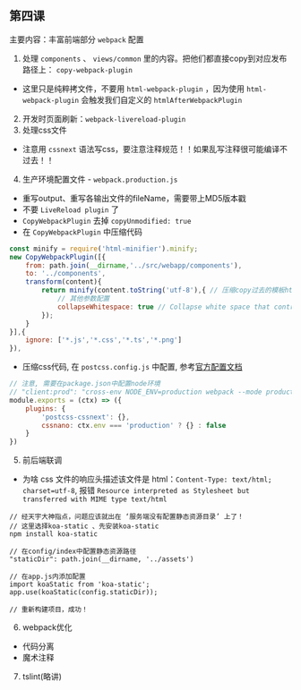 ## 第四课

主要内容：丰富前端部分 `webpack` 配置

1. 处理 `components` 、 `views/common` 里的内容。把他们都直接copy到对应发布路径上： `copy-webpack-plugin`
- 这里只是纯粹拷文件，不要用 `html-webpack-plugin` ，因为使用 `html-webpack-plugin` 会触发我们自定义的 `htmlAfterWebpackPlugin`
2. 开发时页面刷新：`webpack-livereload-plugin`
3. 处理css文件
- 注意用 `cssnext` 语法写css，要注意注释规范！！如果乱写注释很可能编译不过去！！
4. 生产环境配置文件 - `webpack.production.js`
- 重写output、重写各输出文件的fileName，需要带上MD5版本戳
- 不要 `LiveReload plugin` 了
- `CopyWebpackPlugin` 去掉 `copyUnmodified: true`
- 在 `CopyWebpackPlugin` 中压缩代码
```js
const minify = require('html-minifier').minify;
new CopyWebpackPlugin([{
    from: path.join(__dirname,'../src/webapp/components'),
    to: '../components',
    transform(content){
        return minify(content.toString('utf-8'),{ // 压缩copy过去的模板html(只处理Html,layout因为是swig模板,所以不能动)
            // 其他参数配置
            collapseWhitespace: true // Collapse white space that contributes to text nodes in a document tree
        }); 
    }
}],{
    ignore: ['*.js','*.css','*.ts','*.png']
}),
```
- 压缩css代码, 在 `postcss.config.js` 中配置, 参考[官方配置文档](https://github.com/michael-ciniawsky/postcss-load-config)
```js
// 注意, 需要在package.json中配置node环境
// "client:prod": "cross-env NODE_ENV=production webpack --mode production",
module.exports = (ctx) => ({
    plugins: {
        'postcss-cssnext': {},
        cssnano: ctx.env === 'production' ? {} : false
    }
})
```
5. 前后端联调
- 为啥 css 文件的响应头描述该文件是 html：`Content-Type: text/html; charset=utf-8`, 报错 `Resource interpreted as Stylesheet but transferred with MIME type text/html`
```
// 经天宇大神指点，问题应该就出在 ‘服务端没有配置静态资源目录’ 上了！
// 这里选择koa-static 、先安装koa-static
npm install koa-static

// 在config/index中配置静态资源路径
"staticDir": path.join(__dirname, '../assets')

// 在app.js内添加配置
import koaStatic from 'koa-static';
app.use(koaStatic(config.staticDir));

// 重新构建项目，成功！
```

6. webpack优化
- 代码分离
- 魔术注释

7. tslint(略讲)